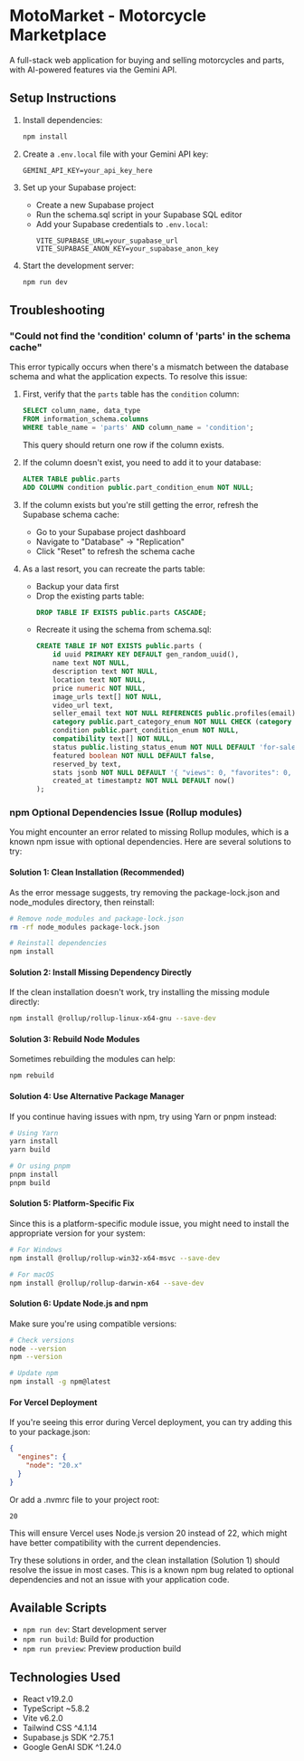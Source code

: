 # MotoMarket - Motorcycle Marketplace

A full-stack web application for buying and selling motorcycles and parts, with AI-powered features via the Gemini API.

## Setup Instructions

1. Install dependencies:
   ```bash
   npm install
   ```

2. Create a `.env.local` file with your Gemini API key:
   ```env
   GEMINI_API_KEY=your_api_key_here
   ```

3. Set up your Supabase project:
   - Create a new Supabase project
   - Run the schema.sql script in your Supabase SQL editor
   - Add your Supabase credentials to `.env.local`:
     ```env
     VITE_SUPABASE_URL=your_supabase_url
     VITE_SUPABASE_ANON_KEY=your_supabase_anon_key
     ```

4. Start the development server:
   ```bash
   npm run dev
   ```

## Troubleshooting

### "Could not find the 'condition' column of 'parts' in the schema cache"

This error typically occurs when there's a mismatch between the database schema and what the application expects. To resolve this issue:

1. First, verify that the `parts` table has the `condition` column:
   ```sql
   SELECT column_name, data_type 
   FROM information_schema.columns 
   WHERE table_name = 'parts' AND column_name = 'condition';
   ```
   This query should return one row if the column exists.

2. If the column doesn't exist, you need to add it to your database:
   ```sql
   ALTER TABLE public.parts 
   ADD COLUMN condition public.part_condition_enum NOT NULL;
   ```

3. If the column exists but you're still getting the error, refresh the Supabase schema cache:
   - Go to your Supabase project dashboard
   - Navigate to "Database" → "Replication"
   - Click "Reset" to refresh the schema cache

4. As a last resort, you can recreate the parts table:
   - Backup your data first
   - Drop the existing parts table:
     ```sql
     DROP TABLE IF EXISTS public.parts CASCADE;
     ```
   - Recreate it using the schema from schema.sql:
     ```sql
     CREATE TABLE IF NOT EXISTS public.parts (
         id uuid PRIMARY KEY DEFAULT gen_random_uuid(),
         name text NOT NULL,
         description text NOT NULL,
         location text NOT NULL,
         price numeric NOT NULL,
         image_urls text[] NOT NULL,
         video_url text,
         seller_email text NOT NULL REFERENCES public.profiles(email) ON DELETE CASCADE,
         category public.part_category_enum NOT NULL CHECK (category <> 'All'),
         condition public.part_condition_enum NOT NULL,
         compatibility text[] NOT NULL,
         status public.listing_status_enum NOT NULL DEFAULT 'for-sale',
         featured boolean NOT NULL DEFAULT false,
         reserved_by text,
         stats jsonb NOT NULL DEFAULT '{ "views": 0, "favorites": 0, "chats": 0 }'::jsonb,
         created_at timestamptz NOT NULL DEFAULT now()
     );
     ```

### npm Optional Dependencies Issue (Rollup modules)

You might encounter an error related to missing Rollup modules, which is a known npm issue with optional dependencies. Here are several solutions to try:

#### Solution 1: Clean Installation (Recommended)
As the error message suggests, try removing the package-lock.json and node_modules directory, then reinstall:
```bash
# Remove node_modules and package-lock.json
rm -rf node_modules package-lock.json

# Reinstall dependencies
npm install
```

#### Solution 2: Install Missing Dependency Directly
If the clean installation doesn't work, try installing the missing module directly:
```bash
npm install @rollup/rollup-linux-x64-gnu --save-dev
```

#### Solution 3: Rebuild Node Modules
Sometimes rebuilding the modules can help:
```bash
npm rebuild
```

#### Solution 4: Use Alternative Package Manager
If you continue having issues with npm, try using Yarn or pnpm instead:
```bash
# Using Yarn
yarn install
yarn build

# Or using pnpm
pnpm install
pnpm build
```

#### Solution 5: Platform-Specific Fix
Since this is a platform-specific module issue, you might need to install the appropriate version for your system:
```bash
# For Windows
npm install @rollup/rollup-win32-x64-msvc --save-dev

# For macOS
npm install @rollup/rollup-darwin-x64 --save-dev
```

#### Solution 6: Update Node.js and npm
Make sure you're using compatible versions:
```bash
# Check versions
node --version
npm --version

# Update npm
npm install -g npm@latest
```

#### For Vercel Deployment
If you're seeing this error during Vercel deployment, you can try adding this to your package.json:
```json
{
  "engines": {
    "node": "20.x"
  }
}
```

Or add a .nvmrc file to your project root:
```
20
```

This will ensure Vercel uses Node.js version 20 instead of 22, which might have better compatibility with the current dependencies.

Try these solutions in order, and the clean installation (Solution 1) should resolve the issue in most cases. This is a known npm bug related to optional dependencies and not an issue with your application code.

## Available Scripts

- `npm run dev`: Start development server
- `npm run build`: Build for production
- `npm run preview`: Preview production build

## Technologies Used

- React v19.2.0
- TypeScript ~5.8.2
- Vite v6.2.0
- Tailwind CSS ^4.1.14
- Supabase.js SDK ^2.75.1
- Google GenAI SDK ^1.24.0